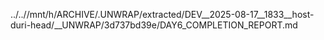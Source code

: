 ../..//mnt/h/ARCHIVE/.UNWRAP/extracted/DEV__2025-08-17__1833__host-duri-head/__UNWRAP/3d737bd39e/DAY6_COMPLETION_REPORT.md